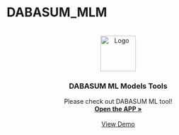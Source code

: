 # DABASUM_MLM
<!-- PROJECT LOGO -->
<br />
<div align="center">
  <a href="https://github.com/othneildrew/Best-README-Template">
    <img src="images/logo.png" alt="Logo" width="80" height="80">
  </a>

  <h3 align="center">DABASUM ML Models Tools</h3>

  <p align="center">
    Please check out DABASUM ML tool!
    <br />
    <a href="[https://github.com/othneildrew/Best-README-Template](https://share.streamlit.io/amirxdbx/dabasum_mlm/main/deploy.py)"><strong>Open the APP »</strong></a>
    <br />
    <br />
    <a href="mailto:amir.xdbx@gmail.com">View Demo</a>

  </p>
</div>
